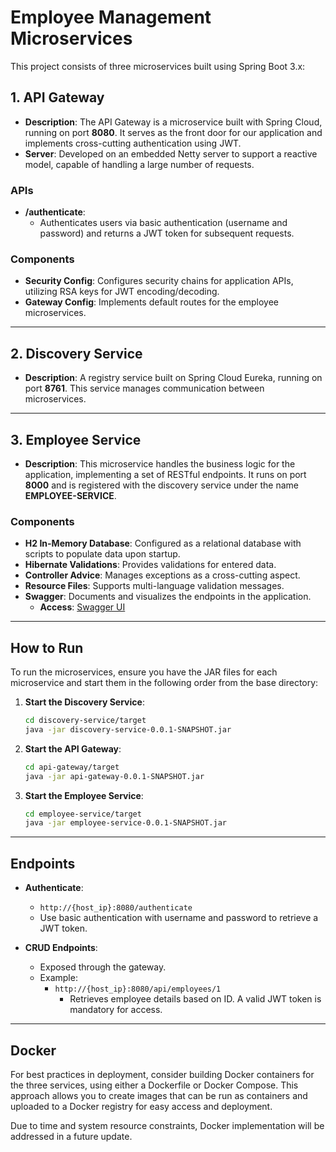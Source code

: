 # Employee Management Microservices

This project consists of three microservices built using Spring Boot 3.x:

## 1. API Gateway

- **Description**: The API Gateway is a microservice built with Spring Cloud, running on port **8080**. It serves as the front door for our application and implements cross-cutting authentication using JWT.
- **Server**: Developed on an embedded Netty server to support a reactive model, capable of handling a large number of requests.

### APIs
- **/authenticate**: 
  - Authenticates users via basic authentication (username and password) and returns a JWT token for subsequent requests.

### Components
- **Security Config**: Configures security chains for application APIs, utilizing RSA keys for JWT encoding/decoding.
- **Gateway Config**: Implements default routes for the employee microservices.

---

## 2. Discovery Service

- **Description**: A registry service built on Spring Cloud Eureka, running on port **8761**. This service manages communication between microservices.

---

## 3. Employee Service

- **Description**: This microservice handles the business logic for the application, implementing a set of RESTful endpoints. It runs on port **8000** and is registered with the discovery service under the name **EMPLOYEE-SERVICE**.

### Components
- **H2 In-Memory Database**: Configured as a relational database with scripts to populate data upon startup.
- **Hibernate Validations**: Provides validations for entered data.
- **Controller Advice**: Manages exceptions as a cross-cutting aspect.
- **Resource Files**: Supports multi-language validation messages.
- **Swagger**: Documents and visualizes the endpoints in the application.
  - **Access**: [Swagger UI](http://{host_ip}:8000/swagger-ui/index.html)

---

## How to Run

To run the microservices, ensure you have the JAR files for each microservice and start them in the following order from the base directory:

1. **Start the Discovery Service**:
   ```bash
   cd discovery-service/target
   java -jar discovery-service-0.0.1-SNAPSHOT.jar
   ```

2. **Start the API Gateway**:
   ```bash
   cd api-gateway/target
   java -jar api-gateway-0.0.1-SNAPSHOT.jar
   ```

3. **Start the Employee Service**:
   ```bash
   cd employee-service/target
   java -jar employee-service-0.0.1-SNAPSHOT.jar
   ```

---

## Endpoints

- **Authenticate**:
  - `http://{host_ip}:8080/authenticate`
  - Use basic authentication with username and password to retrieve a JWT token.

- **CRUD Endpoints**:
  - Exposed through the gateway.
  - Example:
    - `http://{host_ip}:8080/api/employees/1`
      - Retrieves employee details based on ID. A valid JWT token is mandatory for access.

---

## Docker

For best practices in deployment, consider building Docker containers for the three services, using either a Dockerfile or Docker Compose. This approach allows you to create images that can be run as containers and uploaded to a Docker registry for easy access and deployment.

Due to time and system resource constraints, Docker implementation will be addressed in a future update.